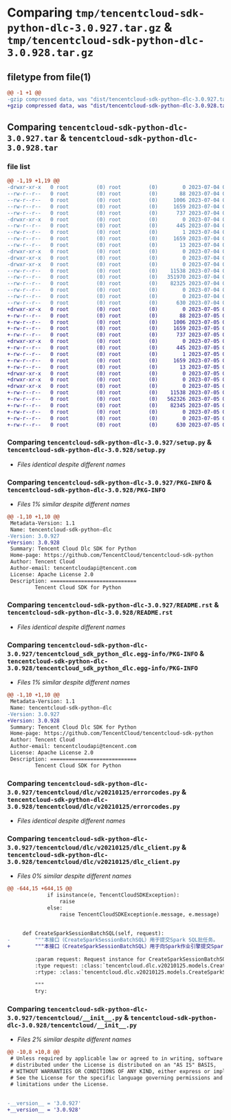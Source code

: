 # Comparing `tmp/tencentcloud-sdk-python-dlc-3.0.927.tar.gz` & `tmp/tencentcloud-sdk-python-dlc-3.0.928.tar.gz`

## filetype from file(1)

```diff
@@ -1 +1 @@
-gzip compressed data, was "dist/tencentcloud-sdk-python-dlc-3.0.927.tar", last modified: Tue Jul  4 00:20:24 2023, max compression
+gzip compressed data, was "dist/tencentcloud-sdk-python-dlc-3.0.928.tar", last modified: Wed Jul  5 00:24:29 2023, max compression
```

## Comparing `tencentcloud-sdk-python-dlc-3.0.927.tar` & `tencentcloud-sdk-python-dlc-3.0.928.tar`

### file list

```diff
@@ -1,19 +1,19 @@
-drwxr-xr-x   0 root         (0) root         (0)        0 2023-07-04 00:20:24.000000 tencentcloud-sdk-python-dlc-3.0.927/
--rw-r--r--   0 root         (0) root         (0)       88 2023-07-04 00:20:24.000000 tencentcloud-sdk-python-dlc-3.0.927/setup.cfg
--rw-r--r--   0 root         (0) root         (0)     1006 2023-07-04 00:20:24.000000 tencentcloud-sdk-python-dlc-3.0.927/setup.py
--rw-r--r--   0 root         (0) root         (0)     1659 2023-07-04 00:20:24.000000 tencentcloud-sdk-python-dlc-3.0.927/PKG-INFO
--rw-r--r--   0 root         (0) root         (0)      737 2023-07-04 00:20:24.000000 tencentcloud-sdk-python-dlc-3.0.927/README.rst
-drwxr-xr-x   0 root         (0) root         (0)        0 2023-07-04 00:20:24.000000 tencentcloud-sdk-python-dlc-3.0.927/tencentcloud_sdk_python_dlc.egg-info/
--rw-r--r--   0 root         (0) root         (0)      445 2023-07-04 00:20:24.000000 tencentcloud-sdk-python-dlc-3.0.927/tencentcloud_sdk_python_dlc.egg-info/SOURCES.txt
--rw-r--r--   0 root         (0) root         (0)        1 2023-07-04 00:20:24.000000 tencentcloud-sdk-python-dlc-3.0.927/tencentcloud_sdk_python_dlc.egg-info/dependency_links.txt
--rw-r--r--   0 root         (0) root         (0)     1659 2023-07-04 00:20:24.000000 tencentcloud-sdk-python-dlc-3.0.927/tencentcloud_sdk_python_dlc.egg-info/PKG-INFO
--rw-r--r--   0 root         (0) root         (0)       13 2023-07-04 00:20:24.000000 tencentcloud-sdk-python-dlc-3.0.927/tencentcloud_sdk_python_dlc.egg-info/top_level.txt
-drwxr-xr-x   0 root         (0) root         (0)        0 2023-07-04 00:20:24.000000 tencentcloud-sdk-python-dlc-3.0.927/tencentcloud/
-drwxr-xr-x   0 root         (0) root         (0)        0 2023-07-04 00:20:24.000000 tencentcloud-sdk-python-dlc-3.0.927/tencentcloud/dlc/
-drwxr-xr-x   0 root         (0) root         (0)        0 2023-07-04 00:20:24.000000 tencentcloud-sdk-python-dlc-3.0.927/tencentcloud/dlc/v20210125/
--rw-r--r--   0 root         (0) root         (0)    11538 2023-07-04 00:20:24.000000 tencentcloud-sdk-python-dlc-3.0.927/tencentcloud/dlc/v20210125/errorcodes.py
--rw-r--r--   0 root         (0) root         (0)   351970 2023-07-04 00:20:24.000000 tencentcloud-sdk-python-dlc-3.0.927/tencentcloud/dlc/v20210125/models.py
--rw-r--r--   0 root         (0) root         (0)    82325 2023-07-04 00:20:24.000000 tencentcloud-sdk-python-dlc-3.0.927/tencentcloud/dlc/v20210125/dlc_client.py
--rw-r--r--   0 root         (0) root         (0)        0 2023-07-04 00:20:24.000000 tencentcloud-sdk-python-dlc-3.0.927/tencentcloud/dlc/v20210125/__init__.py
--rw-r--r--   0 root         (0) root         (0)        0 2023-07-04 00:20:24.000000 tencentcloud-sdk-python-dlc-3.0.927/tencentcloud/dlc/__init__.py
--rw-r--r--   0 root         (0) root         (0)      630 2023-07-04 00:20:24.000000 tencentcloud-sdk-python-dlc-3.0.927/tencentcloud/__init__.py
+drwxr-xr-x   0 root         (0) root         (0)        0 2023-07-05 00:24:29.000000 tencentcloud-sdk-python-dlc-3.0.928/
+-rw-r--r--   0 root         (0) root         (0)       88 2023-07-05 00:24:29.000000 tencentcloud-sdk-python-dlc-3.0.928/setup.cfg
+-rw-r--r--   0 root         (0) root         (0)     1006 2023-07-05 00:24:29.000000 tencentcloud-sdk-python-dlc-3.0.928/setup.py
+-rw-r--r--   0 root         (0) root         (0)     1659 2023-07-05 00:24:29.000000 tencentcloud-sdk-python-dlc-3.0.928/PKG-INFO
+-rw-r--r--   0 root         (0) root         (0)      737 2023-07-05 00:24:29.000000 tencentcloud-sdk-python-dlc-3.0.928/README.rst
+drwxr-xr-x   0 root         (0) root         (0)        0 2023-07-05 00:24:29.000000 tencentcloud-sdk-python-dlc-3.0.928/tencentcloud_sdk_python_dlc.egg-info/
+-rw-r--r--   0 root         (0) root         (0)      445 2023-07-05 00:24:29.000000 tencentcloud-sdk-python-dlc-3.0.928/tencentcloud_sdk_python_dlc.egg-info/SOURCES.txt
+-rw-r--r--   0 root         (0) root         (0)        1 2023-07-05 00:24:29.000000 tencentcloud-sdk-python-dlc-3.0.928/tencentcloud_sdk_python_dlc.egg-info/dependency_links.txt
+-rw-r--r--   0 root         (0) root         (0)     1659 2023-07-05 00:24:29.000000 tencentcloud-sdk-python-dlc-3.0.928/tencentcloud_sdk_python_dlc.egg-info/PKG-INFO
+-rw-r--r--   0 root         (0) root         (0)       13 2023-07-05 00:24:29.000000 tencentcloud-sdk-python-dlc-3.0.928/tencentcloud_sdk_python_dlc.egg-info/top_level.txt
+drwxr-xr-x   0 root         (0) root         (0)        0 2023-07-05 00:24:29.000000 tencentcloud-sdk-python-dlc-3.0.928/tencentcloud/
+drwxr-xr-x   0 root         (0) root         (0)        0 2023-07-05 00:24:29.000000 tencentcloud-sdk-python-dlc-3.0.928/tencentcloud/dlc/
+drwxr-xr-x   0 root         (0) root         (0)        0 2023-07-05 00:24:29.000000 tencentcloud-sdk-python-dlc-3.0.928/tencentcloud/dlc/v20210125/
+-rw-r--r--   0 root         (0) root         (0)    11538 2023-07-05 00:24:29.000000 tencentcloud-sdk-python-dlc-3.0.928/tencentcloud/dlc/v20210125/errorcodes.py
+-rw-r--r--   0 root         (0) root         (0)   562326 2023-07-05 00:24:29.000000 tencentcloud-sdk-python-dlc-3.0.928/tencentcloud/dlc/v20210125/models.py
+-rw-r--r--   0 root         (0) root         (0)    82345 2023-07-05 00:24:29.000000 tencentcloud-sdk-python-dlc-3.0.928/tencentcloud/dlc/v20210125/dlc_client.py
+-rw-r--r--   0 root         (0) root         (0)        0 2023-07-05 00:24:29.000000 tencentcloud-sdk-python-dlc-3.0.928/tencentcloud/dlc/v20210125/__init__.py
+-rw-r--r--   0 root         (0) root         (0)        0 2023-07-05 00:24:29.000000 tencentcloud-sdk-python-dlc-3.0.928/tencentcloud/dlc/__init__.py
+-rw-r--r--   0 root         (0) root         (0)      630 2023-07-05 00:24:29.000000 tencentcloud-sdk-python-dlc-3.0.928/tencentcloud/__init__.py
```

### Comparing `tencentcloud-sdk-python-dlc-3.0.927/setup.py` & `tencentcloud-sdk-python-dlc-3.0.928/setup.py`

 * *Files identical despite different names*

### Comparing `tencentcloud-sdk-python-dlc-3.0.927/PKG-INFO` & `tencentcloud-sdk-python-dlc-3.0.928/PKG-INFO`

 * *Files 1% similar despite different names*

```diff
@@ -1,10 +1,10 @@
 Metadata-Version: 1.1
 Name: tencentcloud-sdk-python-dlc
-Version: 3.0.927
+Version: 3.0.928
 Summary: Tencent Cloud Dlc SDK for Python
 Home-page: https://github.com/TencentCloud/tencentcloud-sdk-python
 Author: Tencent Cloud
 Author-email: tencentcloudapi@tencent.com
 License: Apache License 2.0
 Description: ============================
         Tencent Cloud SDK for Python
```

### Comparing `tencentcloud-sdk-python-dlc-3.0.927/README.rst` & `tencentcloud-sdk-python-dlc-3.0.928/README.rst`

 * *Files identical despite different names*

### Comparing `tencentcloud-sdk-python-dlc-3.0.927/tencentcloud_sdk_python_dlc.egg-info/PKG-INFO` & `tencentcloud-sdk-python-dlc-3.0.928/tencentcloud_sdk_python_dlc.egg-info/PKG-INFO`

 * *Files 1% similar despite different names*

```diff
@@ -1,10 +1,10 @@
 Metadata-Version: 1.1
 Name: tencentcloud-sdk-python-dlc
-Version: 3.0.927
+Version: 3.0.928
 Summary: Tencent Cloud Dlc SDK for Python
 Home-page: https://github.com/TencentCloud/tencentcloud-sdk-python
 Author: Tencent Cloud
 Author-email: tencentcloudapi@tencent.com
 License: Apache License 2.0
 Description: ============================
         Tencent Cloud SDK for Python
```

### Comparing `tencentcloud-sdk-python-dlc-3.0.927/tencentcloud/dlc/v20210125/errorcodes.py` & `tencentcloud-sdk-python-dlc-3.0.928/tencentcloud/dlc/v20210125/errorcodes.py`

 * *Files identical despite different names*

### Comparing `tencentcloud-sdk-python-dlc-3.0.927/tencentcloud/dlc/v20210125/dlc_client.py` & `tencentcloud-sdk-python-dlc-3.0.928/tencentcloud/dlc/v20210125/dlc_client.py`

 * *Files 0% similar despite different names*

```diff
@@ -644,15 +644,15 @@
             if isinstance(e, TencentCloudSDKException):
                 raise
             else:
                 raise TencentCloudSDKException(e.message, e.message)
 
 
     def CreateSparkSessionBatchSQL(self, request):
-        """本接口（CreateSparkSessionBatchSQL）用于提交Spark SQL批任务。
+        """本接口（CreateSparkSessionBatchSQL）用于向Spark作业引擎提交Spark SQL批任务。
 
         :param request: Request instance for CreateSparkSessionBatchSQL.
         :type request: :class:`tencentcloud.dlc.v20210125.models.CreateSparkSessionBatchSQLRequest`
         :rtype: :class:`tencentcloud.dlc.v20210125.models.CreateSparkSessionBatchSQLResponse`
 
         """
         try:
```

### Comparing `tencentcloud-sdk-python-dlc-3.0.927/tencentcloud/__init__.py` & `tencentcloud-sdk-python-dlc-3.0.928/tencentcloud/__init__.py`

 * *Files 2% similar despite different names*

```diff
@@ -10,8 +10,8 @@
 # Unless required by applicable law or agreed to in writing, software
 # distributed under the License is distributed on an "AS IS" BASIS,
 # WITHOUT WARRANTIES OR CONDITIONS OF ANY KIND, either express or implied.
 # See the License for the specific language governing permissions and
 # limitations under the License.
 
 
-__version__ = '3.0.927'
+__version__ = '3.0.928'
```

